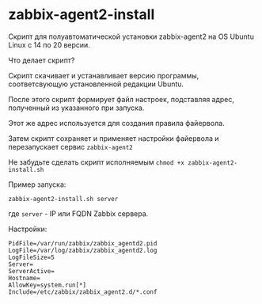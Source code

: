 
# zabbix-agent2-install
Скрипт для полуавтоматической установки zabbix-agent2 на OS Ubuntu Linux с 14 по 20 версии.

Что делает скрипт?

Скрипт скачивает и устанавливает версию программы, соответсвующую установленной редакции Ubuntu.

После этого скрипт формирует файл настроек, подставляя адрес, полученный из указанного при запуска.

Этот же адрес используется для создания правила файервола.

Затем скрипт сохраняет и применяет настройки файервола и перезапускает сервис `zabbix-agent2`

Не забудьте сделать скрипт исполняемым `chmod +x zabbix-agent2-install.sh`

Пример запуска:

    zabbix-agent2-install.sh server

где `server` - IP или FQDN Zabbix сервера.

Настройки:

    PidFile=/var/run/zabbix/zabbix_agentd2.pid
    LogFile=/var/log/zabbix/zabbix_agentd2.log
    LogFileSize=5
    Server=
    ServerActive=
    Hostname=
    AllowKey=system.run[*]
    Include=/etc/zabbix/zabbix_agent2.d/*.conf
